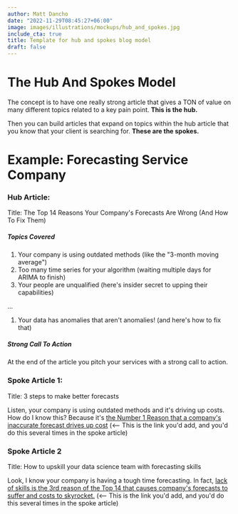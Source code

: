```yaml
---
author: Matt Dancho
date: "2022-11-29T08:45:27+06:00"
image: images/illustrations/mockups/hub_and_spokes.jpg
include_cta: true
title: Template for hub and spokes blog model
draft: false
---
```


# The Hub And Spokes Model

The concept is to have one really strong article that gives a TON of value on many different topics related to a key pain point. **This is the hub.**

Then you can build articles that expand on topics within the hub article that you know that your client is searching for. **These are the spokes.**

# Example: Forecasting Service Company

### Hub Article:

Title: The Top 14 Reasons Your Company's Forecasts Are Wrong (And How To Fix Them)

##### Topics Covered

1.  Your company is using outdated methods (like the "3-month moving average")
2.  Too many time series for your algorithm (waiting multiple days for ARIMA to finish)
3.  Your people are unqualified (here's insider secret to upping their capabilities)

...

1.  Your data has anomalies that aren't anomalies! (and here's how to fix that)

##### Strong Call To Action

At the end of the article you pitch your services with a strong call to action.

### Spoke Article 1:

Title: 3 steps to make better forecasts

Listen, your company is using outdated methods and it's driving up costs. How do I know this? Because it's [the Number 1 Reason that a company's inaccurate forecast drives up cost](/blog/template_hub_and_spokes) (\<-- This is the link you'd add, and you'd do this several times in the spoke article)

### Spoke Article 2

Title: How to upskill your data science team with forecasting skills

Look, I know your company is having a tough time forecasting. In fact, [lack of skills is the 3rd reason of the Top 14 that causes company's forecasts to suffer and costs to skyrocket.](/blog/template_hub_and_spokes) (\<-- This is the link you'd add, and you'd do this several times in the spoke article)
